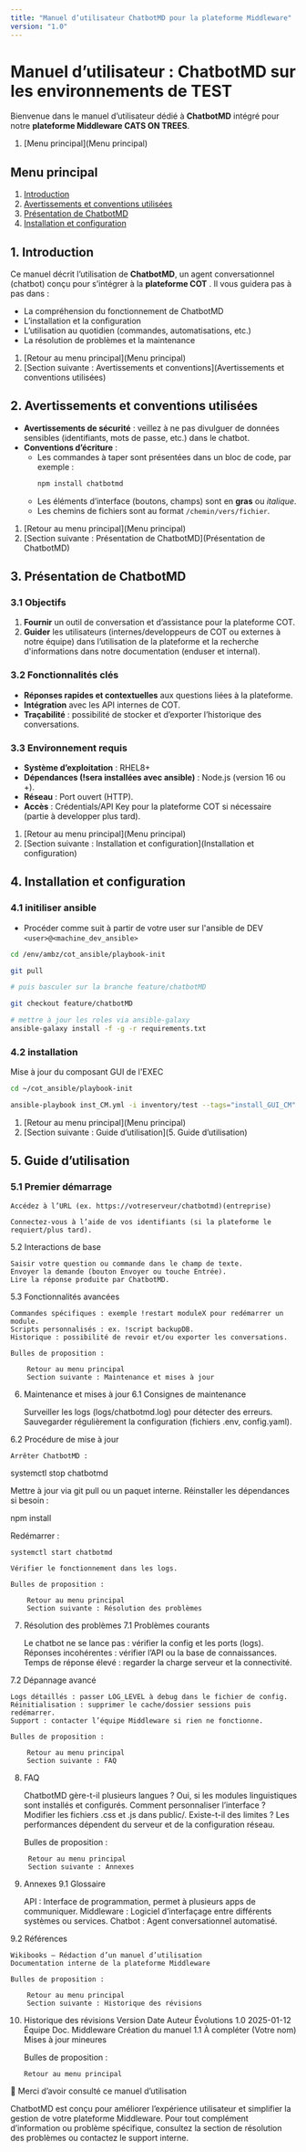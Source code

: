 ```yaml
---
title: "Manuel d’utilisateur ChatbotMD pour la plateforme Middleware"
version: "1.0"
---
```


# Manuel d’utilisateur : ChatbotMD sur les environnements de TEST

Bienvenue dans le manuel d’utilisateur dédié à **ChatbotMD** intégré pour notre **plateforme Middleware CATS ON TREES**.  

1. [Menu principal](Menu principal)


## Menu principal

1. [Introduction](Introduction)  
2. [Avertissements et conventions utilisées](2-avertissements-et-conventions-utilisées)  
3. [Présentation de ChatbotMD](3-présentation-de-chatbotmd)  
4. [Installation et configuration](4-installation-et-configuration) 




## 1. Introduction

Ce manuel décrit l’utilisation de **ChatbotMD**, un agent conversationnel (chatbot) conçu pour s’intégrer à la **plateforme COT** . Il vous guidera pas à pas dans :

- La compréhension du fonctionnement de ChatbotMD  
- L’installation et la configuration  
- L’utilisation au quotidien (commandes, automatisations, etc.)  
- La résolution de problèmes et la maintenance

1. [Retour au menu principal](Menu principal)  
2. [Section suivante : Avertissements et conventions](Avertissements et conventions utilisées)  



## 2. Avertissements et conventions utilisées

- **Avertissements de sécurité** : veillez à ne pas divulguer de données sensibles (identifiants, mots de passe, etc.) dans le chatbot.  
- **Conventions d’écriture** :  
  - Les commandes à taper sont présentées dans un bloc de code, par exemple :  
    ```bash
    npm install chatbotmd
    ```
  - Les éléments d’interface (boutons, champs) sont en **gras** ou *italique*.
  - Les chemins de fichiers sont au format `/chemin/vers/fichier`.


1. [Retour au menu principal](Menu principal)  
2. [Section suivante : Présentation de ChatbotMD](Présentation de ChatbotMD)  


## 3. Présentation de ChatbotMD

### 3.1 Objectifs

1. **Fournir** un outil de conversation et d’assistance pour la plateforme COT.  
3. **Guider** les utilisateurs (internes/developpeurs de COT ou externes à notre équipe) dans l’utilisation de la plateforme et la recherche d'informations dans notre documentation (enduser et internal).

### 3.2 Fonctionnalités clés

- **Réponses rapides et contextuelles** aux questions liées à la plateforme.  
- **Intégration** avec les API internes de COT.  
- **Traçabilité** : possibilité de stocker et d’exporter l’historique des conversations.

### 3.3 Environnement requis

- **Système d’exploitation** : RHEL8+  
- **Dépendances (!sera installées avec ansible)** : Node.js (version 16 ou +).  
- **Réseau** : Port ouvert (HTTP).  
- **Accès** : Crédentials/API Key pour la plateforme COT si nécessaire (partie à developper plus tard).

1. [Retour au menu principal](Menu principal)  
2. [Section suivante : Installation et configuration](Installation et configuration)  

## 4. Installation et configuration

### 4.1 initiliser ansible

- Procéder comme suit à partir de votre user sur l'ansible de DEV `<user>@<machine_dev_ansible>`

```sh
cd /env/ambz/cot_ansible/playbook-init

git pull

# puis basculer sur la branche feature/chatbotMD

git checkout feature/chatbotMD

# mettre à jour les roles via ansible-galaxy
ansible-galaxy install -f -g -r requirements.txt
```

### 4.2 installation

Mise à jour du composant GUI de l'EXEC

```sh
cd ~/cot_ansible/playbook-init

ansible-playbook inst_CM.yml -i inventory/test --tags="install_GUI_CM"
```

1. [Retour au menu principal](Menu principal)  
2. [Section suivante :  Guide d’utilisation](5. Guide d’utilisation)  


## 5. Guide d’utilisation
### 5.1 Premier démarrage

    Accédez à l’URL (ex. https://votreserveur/chatbotmd)(entreprise)
    
    Connectez-vous à l’aide de vos identifiants (si la plateforme le requiert/plus tard).

5.2 Interactions de base

    Saisir votre question ou commande dans le champ de texte.
    Envoyer la demande (bouton Envoyer ou touche Entrée).
    Lire la réponse produite par ChatbotMD.

5.3 Fonctionnalités avancées

    Commandes spécifiques : exemple !restart moduleX pour redémarrer un module.
    Scripts personnalisés : ex. !script backupDB.
    Historique : possibilité de revoir et/ou exporter les conversations.

    Bulles de proposition :

        Retour au menu principal
        Section suivante : Maintenance et mises à jour

6. Maintenance et mises à jour
6.1 Consignes de maintenance

    Surveiller les logs (logs/chatbotmd.log) pour détecter des erreurs.
    Sauvegarder régulièrement la configuration (fichiers .env, config.yaml).

6.2 Procédure de mise à jour

    Arrêter ChatbotMD :

systemctl stop chatbotmd

Mettre à jour via git pull ou un paquet interne.
Réinstaller les dépendances si besoin :

npm install

Redémarrer :

    systemctl start chatbotmd

    Vérifier le fonctionnement dans les logs.

    Bulles de proposition :

        Retour au menu principal
        Section suivante : Résolution des problèmes

7. Résolution des problèmes
7.1 Problèmes courants

    Le chatbot ne se lance pas : vérifier la config et les ports (logs).
    Réponses incohérentes : vérifier l’API ou la base de connaissances.
    Temps de réponse élevé : regarder la charge serveur et la connectivité.

7.2 Dépannage avancé

    Logs détaillés : passer LOG_LEVEL à debug dans le fichier de config.
    Réinitialisation : supprimer le cache/dossier sessions puis redémarrer.
    Support : contacter l’équipe Middleware si rien ne fonctionne.

    Bulles de proposition :

        Retour au menu principal
        Section suivante : FAQ

8. FAQ

    ChatbotMD gère-t-il plusieurs langues ?
    Oui, si les modules linguistiques sont installés et configurés.
    Comment personnaliser l’interface ?
    Modifier les fichiers .css et .js dans public/.
    Existe-t-il des limites ?
    Les performances dépendent du serveur et de la configuration réseau.

    Bulles de proposition :

        Retour au menu principal
        Section suivante : Annexes

9. Annexes
9.1 Glossaire

    API : Interface de programmation, permet à plusieurs apps de communiquer.
    Middleware : Logiciel d’interfaçage entre différents systèmes ou services.
    Chatbot : Agent conversationnel automatisé.

9.2 Références

    Wikibooks – Rédaction d’un manuel d’utilisation
    Documentation interne de la plateforme Middleware

    Bulles de proposition :

        Retour au menu principal
        Section suivante : Historique des révisions

10. Historique des révisions
Version	Date	Auteur	Évolutions
1.0	2025-01-12	Équipe Doc. Middleware	Création du manuel
1.1	À compléter	(Votre nom)	Mises à jour mineures

    Bulles de proposition :

        Retour au menu principal

:star2: Merci d’avoir consulté ce manuel d’utilisation

ChatbotMD est conçu pour améliorer l’expérience utilisateur et simplifier la gestion de votre plateforme Middleware.
Pour tout complément d’information ou problème spécifique, consultez la section de résolution des problèmes ou contactez le support interne.









